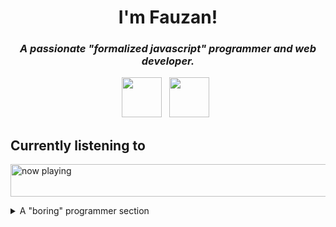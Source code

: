 <h1 align="center">I'm Fauzan!</h1>
<h3 align="center"><i>A passionate "formalized javascript" programmer and web developer.</i></h3>
<p align='center'>
  <a href="https://fzn0x.bearblog.dev/"><img height="64" src="https://cdn2.iconfinder.com/data/icons/ios-14-custom-application/62/application-56-256.png"></a>&nbsp;&nbsp;
  <a href="https://discordapp.com/users/780424233343647794"><img height="64" src="https://cdn3.iconfinder.com/data/icons/popular-services-brands-vol-2/512/discord-256.png"></a>&nbsp;&nbsp;   
</p>  

## Currently listening to

<a href="https://volt.fm/fzn0x" target="_blank"><img src="https://my-spotify-badge.vercel.app/api/now-playing.svg" width="540" height="52" alt="now playing"></a>

<details>
  <summary>A "boring" programmer section</summary>
  
## Programming is hard (As an idealist)
Everyone doing programming with their own perspective with no general perspective how to do it. I like to code in any unopinionated and opinionated environments and any programming style my teams would like to use. I could adapt with it. but if asked, I prefer to use a programming style that can separate each utility, library and business logic in folders, and write it in a functional style in a language that allows it to do that (if I can I force to). Nevertheless, I'm not against programming languages and other programming language paradigms that allows the different things.

## The truth way I like to writing functions is
If you don't know anything about [Ramda](https://github.com/ramda/ramda), I would to recommend you to learn it, it is interesting. One that's took my interest is with how they write a function using `R.pipe`.

```js
const f = R.pipe(Math.pow, R.negate, R.inc);

f(3, 4); // -(3^4) + 1
```

Isn't interesting? when you can create a function with something called left-to-right composition (R.pipe definition)?

Since I interest with it, I create a research purpose workspace to do the exact same thing but without the practical functional functions like `R.negate`, `R.inc`, etc. Instead I wrap the built-in prototypes functions to replace those functions and filter it with some magic codes to see the parent object (where it goes), if it's the part of built-in prototypes, then execute it differently from the ones user-defined functions. 

```js
function toLowerCase(value) {
  return value.toLowerCase();
}

let toLowercasedString = h.merge(h.string.toString, h.string.toLowerCase);
console.log(toLowercasedString("GREETINGS FROM HOCUS"));
// or with user-defined function
toLowercasedString = h.merge(h.string.toString, toLowerCase);
console.log(toLowercasedString("INSPIRED BY RAMDA ❤️"));
// fault tolerant
toLowercasedString = h.merge(h.string.toString, toLowerCase, String);
console.log(toLowercasedString("INSPIRED BY RAMDA ❤️"));
toLowercasedString = h.merge(String, h.string.toString, toLowerCase, Object);
console.log(toLowercasedString("INSPIRED BY RAMDA ❤️"));
```

Resulting to:

```sh
greetings from hocus
inspired by ramda ❤️
INSPIRED BY RAMDA ❤️
[String: 'INSPIRED BY RAMDA ❤️']
```

## A "boring" programmer.
Most programmers forcing their way how to do programming, but I prefer not, especially to the point of bothering other people, I'm a boring programmer, the truth is, I only use what I need, I just write code in a formal and described way with a collection of functions and emphaty (mostly to avoid long-term bugs :smile:), that's all. But yes, I can adapt in any programming environment and multidisciplinary teams.
</details>
